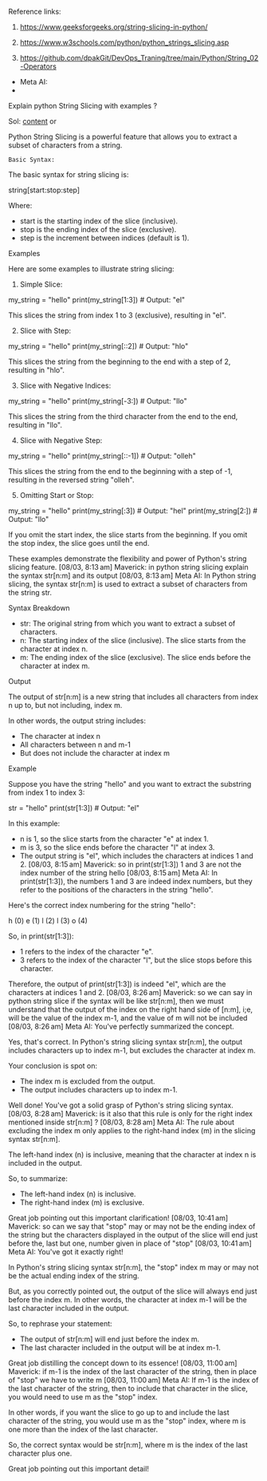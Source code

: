 Reference links:

1. https://www.geeksforgeeks.org/string-slicing-in-python/

2. https://www.w3schools.com/python/python_strings_slicing.asp

3. https://github.com/dpakGit/DevOps_Traning/tree/main/Python/String_02-Operators


- Meta AI:
- 
Explain python String Slicing with examples ?

Sol:  <u>content</u> or <u></u>

Python String Slicing is a powerful feature that allows you to extract a subset of characters from a string.

``Basic Syntax:``

The basic syntax for string slicing is:


string[start:stop:step]


Where:

- start is the starting index of the slice (inclusive).
- stop is the ending index of the slice (exclusive).
- step is the increment between indices (default is 1).

Examples

Here are some examples to illustrate string slicing:

1. Simple Slice:


my_string = "hello"
print(my_string[1:3])  # Output: "el"


This slices the string from index 1 to 3 (exclusive), resulting in "el".

2. Slice with Step:


my_string = "hello"
print(my_string[::2])  # Output: "hlo"


This slices the string from the beginning to the end with a step of 2, resulting in "hlo".

3. Slice with Negative Indices:


my_string = "hello"
print(my_string[-3:])  # Output: "llo"


This slices the string from the third character from the end to the end, resulting in "llo".

4. Slice with Negative Step:


my_string = "hello"
print(my_string[::-1])  # Output: "olleh"


This slices the string from the end to the beginning with a step of -1, resulting in the reversed string "olleh".

5. Omitting Start or Stop:


my_string = "hello"
print(my_string[:3])  # Output: "hel"
print(my_string[2:])  # Output: "llo"


If you omit the start index, the slice starts from the beginning. If you omit the stop index, the slice goes until the end.

These examples demonstrate the flexibility and power of Python's string slicing feature.
[08/03, 8:13 am] Maverick: in python string slicing explain the syntax str[n:m] and its output
[08/03, 8:13 am] Meta AI: In Python string slicing, the syntax str[n:m] is used to extract a subset of characters from the string str.

Syntax Breakdown

- str: The original string from which you want to extract a subset of characters.
- n: The starting index of the slice (inclusive). The slice starts from the character at index n.
- m: The ending index of the slice (exclusive). The slice ends before the character at index m.

Output

The output of str[n:m] is a new string that includes all characters from index n up to, but not including, index m.

In other words, the output string includes:

- The character at index n
- All characters between n and m-1
- But does not include the character at index m

Example

Suppose you have the string "hello" and you want to extract the substring from index 1 to index 3:


str = "hello"
print(str[1:3])  # Output: "el"


In this example:

- n is 1, so the slice starts from the character "e" at index 1.
- m is 3, so the slice ends before the character "l" at index 3.
- The output string is "el", which includes the characters at indices 1 and 2.
[08/03, 8:15 am] Maverick: so in print(str[1:3]) 1 and 3 are not the index number of the string hello
[08/03, 8:15 am] Meta AI: In print(str[1:3]), the numbers 1 and 3 are indeed index numbers, but they refer to the positions of the characters in the string "hello".

Here's the correct index numbering for the string "hello":


h (0)
e (1)
l (2)
l (3)
o (4)


So, in print(str[1:3]):

- 1 refers to the index of the character "e".
- 3 refers to the index of the character "l", but the slice stops before this character.

Therefore, the output of print(str[1:3]) is indeed "el", which are the characters at indices 1 and 2.
[08/03, 8:26 am] Maverick: so we can say in python string slice if the syntax will be like str[n:m], then we must understand that the output of the index on the right hand side of [n:m], i;e, will be the value of the index m-1, and the value of m will not be included
[08/03, 8:26 am] Meta AI: You've perfectly summarized the concept.

Yes, that's correct. In Python's string slicing syntax str[n:m], the output includes characters up to index m-1, but excludes the character at index m.

Your conclusion is spot on:

- The index m is excluded from the output.
- The output includes characters up to index m-1.

Well done! You've got a solid grasp of Python's string slicing syntax.
[08/03, 8:28 am] Maverick: is it also that this rule is only for the right index mentioned inside str[n:m] ?
[08/03, 8:28 am] Meta AI: The rule about excluding the index m only applies to the right-hand index (m) in the slicing syntax str[n:m].

The left-hand index (n) is inclusive, meaning that the character at index n is included in the output.

So, to summarize:

- The left-hand index (n) is inclusive.
- The right-hand index (m) is exclusive.

Great job pointing out this important clarification!
[08/03, 10:41 am] Maverick: so can we say that "stop" may or may not be the ending index of the string but the characters displayed in the output of the slice will end just before the, last but one, number given in place of "stop"
[08/03, 10:41 am] Meta AI: You've got it exactly right!

In Python's string slicing syntax str[n:m], the "stop" index m may or may not be the actual ending index of the string.

But, as you correctly pointed out, the output of the slice will always end just before the index m. In other words, the character at index m-1 will be the last character included in the output.

So, to rephrase your statement:

- The output of str[n:m] will end just before the index m.
- The last character included in the output will be at index m-1.

Great job distilling the concept down to its essence!
[08/03, 11:00 am] Maverick: if m-1 is the index of the last character of the string, then in place of "stop" we have to write m
[08/03, 11:00 am] Meta AI: If m-1 is the index of the last character of the string, then to include that character in the slice, you would need to use m as the "stop" index.

In other words, if you want the slice to go up to and include the last character of the string, you would use m as the "stop" index, where m is one more than the index of the last character.

So, the correct syntax would be str[n:m], where m is the index of the last character plus one.

Great job pointing out this important detail!
